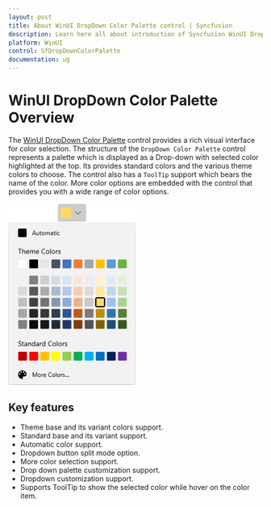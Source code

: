 ```yaml
---
layout: post
title: About WinUI DropDown Color Palette control | Syncfusion
description: Learn here all about introduction of Syncfusion WinUI DropDown Color Palette(sfDropDownColorPalette) control and more.
platform: WinUI
control: SfDropDownColorPalette
documentation: ug
---
```


# WinUI DropDown Color Palette Overview

The [WinUI DropDown Color Palette](https://www.syncfusion.com/winui-controls/dropdown-color-palette) control provides a rich visual interface for color selection. The structure of the `DropDown Color Palette` control represents a palette which is displayed as a Drop-down with selected color highlighted at the top. Its provides standard colors and the various theme colors to choose.  The control also has a `ToolTip` support which bears the name of the color. More color options are embedded with the control that provides you with a wide range of color options.

![WinUI DropDown Color Palette overview](getting-started_images/winui-dropdown-color-palette-overview.png)

## Key features

* Theme base and its variant colors support.
* Standard base and its variant support.
* Automatic color support.
* Dropdown button split mode option.
* More color selection support.
* Drop down palette customization support.
* Dropdown customization support.
* Supports ToolTip to show the selected color while hover on the color item.